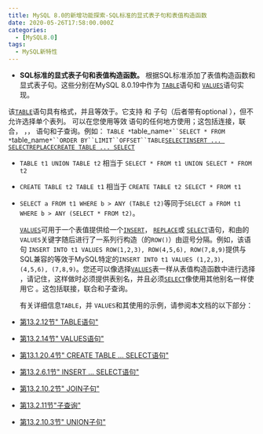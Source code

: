 ```yaml
---
title: MySQL 8.0的新增功能探索-SQL标准的显式表子句和表值构造函数
date: 2020-05-26T17:58:00.000Z
categories:
  - [MySQL8.0]
tags:
  - MySQL新特性
---
```


- **SQL标准的显式表子句和表值构造函数。** 根据SQL标准添加了表值构造函数和显式表子句。这些分别在MySQL 8.0.19中作为 [`TABLE`](https://dev.mysql.com/doc/refman/8.0/en/table.html)语句和 [`VALUES`](https://dev.mysql.com/doc/refman/8.0/en/values.html)语句实现。

该[`TABLE`](https://dev.mysql.com/doc/refman/8.0/en/table.html)语句具有格式，并且等效于。它支持 和 子句（后者带有optional ），但不允许选择单个表列。 可以在您使用等效 语句的任何地方使用；这包括连接，联合， ，， 语句和子查询。例如： `TABLE *`table_name`*``SELECT * FROM *`table_name`*``ORDER BY``LIMIT``OFFSET``TABLE`[`SELECT`](https://dev.mysql.com/doc/refman/8.0/en/select.html)[`INSERT ... SELECT`](https://dev.mysql.com/doc/refman/8.0/en/insert-select.html)[`REPLACE`](https://dev.mysql.com/doc/refman/8.0/en/replace.html)[`CREATE TABLE ... SELECT`](https://dev.mysql.com/doc/refman/8.0/en/create-table-select.html)

- `TABLE t1 UNION TABLE t2` 相当于 `SELECT * FROM t1 UNION SELECT * FROM t2`
- `CREATE TABLE t2 TABLE t1` 相当于 `CREATE TABLE t2 SELECT * FROM t1`
- `SELECT a FROM t1 WHERE b > ANY (TABLE t2)`等同于`SELECT a FROM t1 WHERE b > ANY (SELECT * FROM t2)`。

  [`VALUES`](https://dev.mysql.com/doc/refman/8.0/en/values.html)可用于一个表值提供给一个[`INSERT`](https://dev.mysql.com/doc/refman/8.0/en/insert.html)， [`REPLACE`](https://dev.mysql.com/doc/refman/8.0/en/replace.html)或 [`SELECT`](https://dev.mysql.com/doc/refman/8.0/en/select.html)语句，和由的`VALUES`关键字随后进行了一系列行构造（的`ROW()`）由逗号分隔。例如，该语句 `INSERT INTO t1 VALUES ROW(1,2,3), ROW(4,5,6), ROW(7,8,9)`提供与SQL兼容的等效于MySQL特定的`INSERT INTO t1 VALUES (1,2,3), (4,5,6), (7,8,9)`。您还可以像选择[`VALUES`](https://dev.mysql.com/doc/refman/8.0/en/values.html)表一样从表值构造函数中进行选择 ，请记住，这样做时必须提供表别名，并且必须[`SELECT`](https://dev.mysql.com/doc/refman/8.0/en/select.html)像使用其他别名一样使用它 。这包括联接，联合和子查询。

  有关详细信息`TABLE`，并 `VALUES`和其使用的示例，请参阅本文档的以下部分：

- [第13.2.12节" TABLE语句"](https://dev.mysql.com/doc/refman/8.0/en/table.html)

- [第13.2.14节" VALUES语句"](https://dev.mysql.com/doc/refman/8.0/en/values.html)
- [第13.1.20.4节" CREATE TABLE ... SELECT语句"](https://dev.mysql.com/doc/refman/8.0/en/create-table-select.html)
- [第13.2.6.1节" INSERT ... SELECT语句"](https://dev.mysql.com/doc/refman/8.0/en/insert-select.html)
- [第13.2.10.2节" JOIN子句"](https://dev.mysql.com/doc/refman/8.0/en/join.html)
- [第13.2.11节"子查询"](https://dev.mysql.com/doc/refman/8.0/en/subqueries.html)
- [第13.2.10.3节" UNION子句"](https://dev.mysql.com/doc/refman/8.0/en/union.html)
